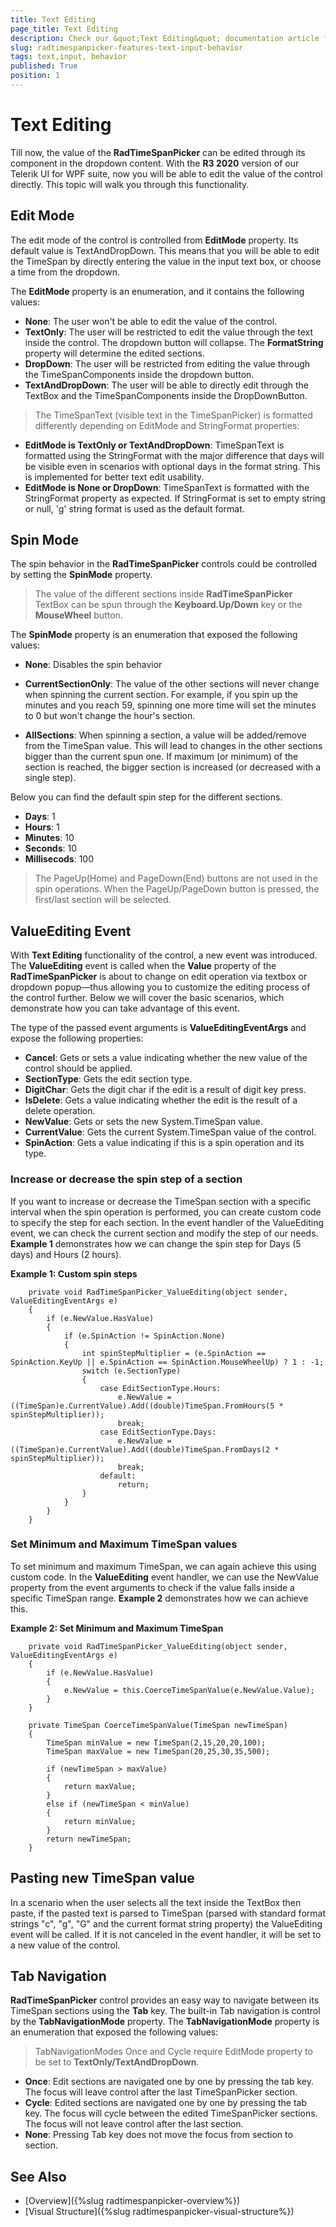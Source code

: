 ```yaml
---
title: Text Editing
page_title: Text Editing
description: Check our &quot;Text Editing&quot; documentation article for the RadTimeSpanPicker {{ site.framework_name }} control.
slug: radtimespanpicker-features-text-input-behavior
tags: text,input, behavior
published: True
position: 1
---
```


# Text Editing

Till now, the value of the __RadTimeSpanPicker__ can be edited through its component in the dropdown content. With the __R3 2020__ version of our Telerik UI for WPF suite, now you will be able to edit the value of the control directly. This topic will walk you through this functionality.
 
## Edit Mode
  
The edit mode of the control is controlled from __EditMode__ property. Its default value is TextAndDropDown. This means that you will be able to edit the TimeSpan by directly entering the value in the input text box, or choose a time from the dropdown.

The __EditMode__ property is an enumeration, and it contains the following values:
* __None__: The user won't be able to edit the value of the control.
* __TextOnly__: The user will be restricted to edit the value through the text inside the control. The dropdown button will collapse. The __FormatString__ property will determine the edited sections.
* __DropDown__: The user will be restricted from editing the value through the TimeSpanComponents inside the dropdown button.
* __TextAndDropDown__: The user will be able to directly edit through the TextBox and the TimeSpanComponents inside the DropDownButton.

>The TimeSpanText (visible text in the TimeSpanPicker) is formatted differently depending on EditMode and StringFormat properties: 
* **EditMode is TextOnly or TextAndDropDown**: TimeSpanТеxt is formatted using the StringFormat with the major difference that days will be visible even in scenarios with optional days in the format string. This is implemented for better text edit usability. 
* **EditMode is None or DropDown**: TimeSpanText is formatted with the StringFormat property as expected. If StringFormat is set to empty string or null, 'g' string format is used as the default format.

## Spin Mode  

The spin behavior in the __RadTimeSpanPicker__ controls could be controlled by setting the __SpinMode__ property.

> The value of the different sections inside __RadTimeSpanPicker__ TextBox can be spun through the __Keyboard.Up/Down__ key or the __MouseWheel__ button.

The __SpinMode__ property is an enumeration that exposed the following values:        

* __None__: Disables the spin behavior  

* __CurrentSectionOnly__: The value of the other sections will never change when spinning the current section. For example, if you spin up the minutes and you reach 59, spinning one more time will set the minutes to 0 but won't change the hour's section.

* __AllSections__: When spinning a section, a value will be added/remove from the TimeSpan value. This will lead to changes in the other sections bigger than the current spun one. If maximum (or minimum) of the section is reached, the bigger section is increased (or decreased with a single step).

Below you can find the default spin step for the different sections.

* __Days__: 1
* __Hours__: 1
* __Minutes__: 10  
* __Seconds__: 10 
* __Millisecods__: 100

> The PageUp(Home) and PageDown(End) buttons are not used in the spin operations. When the PageUp/PageDown button is pressed, the first/last section will be selected.

## ValueEditing Event

With __Text Editing__ functionality of the control, a new event was introduced. The __ValueEditing__ event is called when the __Value__ property of the __RadTimeSpanPicker__ is about to change on edit operation via textbox or dropdown popup—thus allowing you to customize the editing process of the control further. Below we will cover the basic scenarios, which demonstrate how you can take advantage of this event.

The type of the passed event arguments is __ValueEditingEventArgs__ and expose the following properties:
* **Cancel**: Gets or sets a value indicating whether the new value of the control should be applied.
* **SectionType**:  Gets the edit section type.
* **DigitChar**:  Gets the digit char if the edit is a result of digit key press.
* **IsDelete**: Gets a value indicating whether the edit is the result of a delete operation.
* **NewValue**: Gets or sets the new System.TimeSpan value.
* **CurrentValue**: Gets the current System.TimeSpan value of the control.
* **SpinAction**: Gets a value indicating if this is a spin operation and its type.

### Increase or decrease the spin step of a section

If you want to increase or decrease the TimeSpan section with a specific interval when the spin operation is performed, you can create custom code to specify the step for each section. In the event handler of the ValueEditing event, we can check the current section and modify the step of our needs. __Example 1__ demonstrates how we can change the spin step for Days (5 days) and Hours (2 hours).

__Example 1: Custom spin steps__
```XAML
	private void RadTimeSpanPicker_ValueEditing(object sender, ValueEditingEventArgs e)
	{
		if (e.NewValue.HasValue)
		{
			if (e.SpinAction != SpinAction.None)
			{
				int spinStepMultiplier = (e.SpinAction == SpinAction.KeyUp || e.SpinAction == SpinAction.MouseWheelUp) ? 1 : -1;
				switch (e.SectionType)
				{
					case EditSectionType.Hours:
						e.NewValue = ((TimeSpan)e.CurrentValue).Add((double)TimeSpan.FromHours(5 * spinStepMultiplier));
						break;
					case EditSectionType.Days:
						e.NewValue = ((TimeSpan)e.CurrentValue).Add((double)TimeSpan.FromDays(2 * spinStepMultiplier));
						break;
					default:
						return;
				}
			}
		}
	}
```

### Set Minimum and Maximum TimeSpan values

To set minimum and maximum TimeSpan, we can again achieve this using custom code. In the __ValueEditing__ event handler, we can use the NewValue property from the event arguments to check if the value falls inside a specific TimeSpan range. __Example 2__ demonstrates how we can achieve this.

__Example 2: Set Minimum and Maximum TimeSpan__
```XAML
	private void RadTimeSpanPicker_ValueEditing(object sender, ValueEditingEventArgs e)
	{
		if (e.NewValue.HasValue)
		{
		    e.NewValue = this.CoerceTimeSpanValue(e.NewValue.Value);
		}
	}
	
	private TimeSpan CoerceTimeSpanValue(TimeSpan newTimeSpan)
	{
		TimeSpan minValue = new TimeSpan(2,15,20,20,100);
		TimeSpan maxValue = new TimeSpan(20,25,30,35,500);

		if (newTimeSpan > maxValue)
		{
			return maxValue;
		} 
		else if (newTimeSpan < minValue)
		{
			return minValue;
		}
		return newTimeSpan;
	}
```

## Pasting new TimeSpan value

In a scenario when the user selects all the text inside the TextBox then paste, if the pasted text is parsed to TimeSpan (parsed with standard format strings "c", "g", "G" and the current format string property) the ValueEditing event will be called. If it is not canceled in the event handler, it will be set to a new value of the control.

## Tab Navigation

__RadTimeSpanPicker__ control provides an easy way to navigate between its TimeSpan sections using the __Tab__ key. The built-in Tab navigation is control by the __TabNavigationMode__ property. The __TabNavigationMode__ property is an enumeration that exposed the following values:

> TabNavigationModes Once and Cycle require EditMode property to be set to __TextOnly/TextAndDropDown__.

* __Once__: Edit sections are navigated one by one by pressing the tab key. The focus will leave control after the last TimeSpanPicker section.
* __Cycle__: Edited sections are navigated one by one by pressing the tab key. The focus will cycle between the edited TimeSpanPicker sections. The focus will not leave control after the last section.
* __None__: Pressing Tab key does not move the focus from section to section. 

## See Also 
 * [Overview]({%slug radtimespanpicker-overview%}) 
 * [Visual Structure]({%slug radtimespanpicker-visual-structure%})
